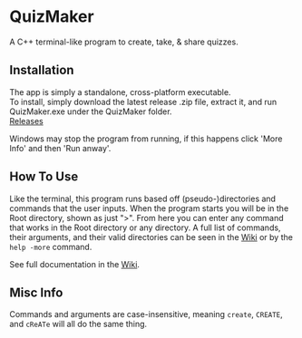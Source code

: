# QuizMaker
A C++ terminal-like program to create, take, & share quizzes.

## Installation
The app is simply a standalone, cross-platform executable.   
To install, simply download the latest release .zip file, extract it, and run QuizMaker.exe under the QuizMaker folder.  
[Releases](https://mega.nz/folder/Xlxk0JhR#GEoC0FFyyR9OX82k4XjYNg)

Windows may stop the program from running, if this happens click 'More Info' and then 'Run anway'.

## How To Use
Like the terminal, this program runs based off (pseudo-)directories and commands that the user inputs. When the program starts you will be in the Root directory, shown as just ">". From here you can enter any command that works in the Root directory or any directory. A full list of commands, their arguments, and their valid directories can be seen in the [Wiki](https://github.com/jopo86/QuizMaker/wiki) or by the `help -more` command.

See full documentation in the [Wiki](https://github.com/jopo86/QuizMaker/wiki).

## Misc Info
Commands and arguments are case-insensitive, meaning `create`, `CREATE`, and `cReATe` will all do the same thing.
